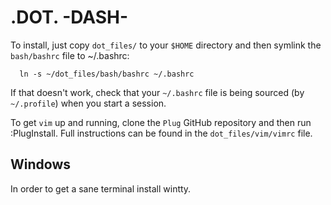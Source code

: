 # .DOT. -DASH-

To install, just copy `dot_files/` to your `$HOME` directory and then symlink the `bash/bashrc` file to ~/.bashrc:

```{.bash}
  ln -s ~/dot_files/bash/bashrc ~/.bashrc
```

If that doesn't work, check that your `~/.bashrc` file is being sourced (by `~/.profile`) when you start a session.

To get `vim` up and running, clone the `Plug` GitHub repository and then run :PlugInstall. 
Full instructions can be found in the `dot_files/vim/vimrc` file.


## Windows

In order to get a sane terminal install wintty.


